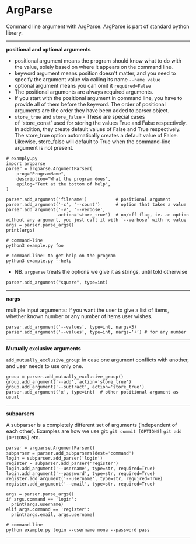 # ArgParse

Command line argument with ArgParse. ArgParse is part of standard python library.

---
**positional and optional arguments**

* positional argument means the program should know what to do with the value, solely based on where it appears on the command line.
* keyword argument means position doesn't matter, and you need to specify the argument value via calling its name `--name value`
* optional argument means you can omit it `required=False`
* The positional arguments are always required arguments.
* If you start with the positional argument in command line, you have to provide all of them before the keyword. The order of positional arguments are the order they have been added to parser object.
* `store_true` and `store_false` - These are special cases of 'store_const' used for storing the values True and False respectively. In addition, they create default values of False and True respectively. The store_true option automatically creates a default value of False. Likewise, store_false will default to True when the command-line argument is not present.

```
# examply.py
import argparse
parser = argparse.ArgumentParser(
    prog="ProgramName",
    description="What the program does",
    epilog="Text at the bottom of help",
)

parser.add_argument('filename')           # positional argument
parser.add_argument('-c', '--count')      # option that takes a value
parser.add_argument('-v', '--verbose',
                    action='store_true')  # on/off flag, ie. an option without any argument, you just call it with `--verbose` with no value
args = parser.parse_args()
print(args)

# command-line
python3 example.py foo

# command-line: to get help on the program
python3 example.py --help
```
* NB. `argparse` treats the options we give it as strings, until told otherwise
```
parser.add_argument("square", type=int)
```

---

**nargs**

multiple input arguments: If you want the user to give a list of items, whether known number or any number of items user wishes.
```
parser.add_argument('--values', type=int, nargs=3)
parser.add_argument('--values', type=int, nargs=‘+’) # for any number
```

---
**Mutually exclusive arguments**

`add_mutually_exclusive_group`: in case one argument conflicts with another, and user needs to use only one.

```
group = parser.add_mutually_exclusive_group()
group.add_argument('--add', action='store_true')
group.add_argument('--subtract', action='store_true')
parser.add_argument('x', type=int)  # other positional argument as usual
```
---
**subparsers**

A subparser is a completely different set of arguments (independent of each other). Examples are how we use git: `git commit [OPTIONS]` `git add [OPTIONs]` etc.

```
parser = argparse.ArgumentParser()
subparser = parser.add_subparsers(dest='command')
login = subparser.add_parser('login')
register = subparser.add_parser('register')
login.add_argument('--username', type=str, required=True)
login.add_argument('--password', type=str, required=True)
register.add_argument('--username', type=str, required=True)
register.add_argument('--email', type=str, required=True)

args = parser.parse_args()
if args.command == 'login':
  print(args.username)
elif args.command == 'register':
  print(args.email, args.username)

# command-line
python example.py login --username mona --password pass
```

---